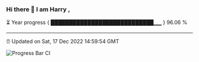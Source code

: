### Hi there 👋 I am Harry , 

⏳ Year progress { ████████████████████████████▁▁ } 96.06 %

---

⏰ Updated on Sat, 17 Dec 2022 14:59:54 GMT

![Progress Bar CI](https://github.com/duykhang68/duykhang68/workflows/Progress%20Bar%20CI/badge.svg)
